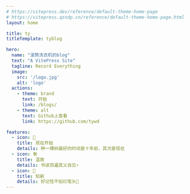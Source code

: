 ```yaml
---
# https://vitepress.dev/reference/default-theme-home-page
# https://vitepress.qzxdp.cn/reference/default-theme-home-page.html
layout: home

title: ty
titleTemplate: tyblog

hero:
  name: "滚筒洗衣机的blog"
  text: "A VitePress Site"
  tagline: Record Everything
  image: 
    src: '/logo.jpg'
    alt: 'logo'
  actions:
    - theme: brand
      text: 开始
      link: /blogs/
    - theme: alt
      text: Github上查看
      link: https://github.com/tywd

features:
  - icon: 🚀
    title: 现在开始
    details: 种一棵树最好的时间是十年前，其次是现在
  - icon: 🛠️
    title: 温故
    details: 书读百遍其义自见⚡️
  - icon: 📝
    title: 知新
    details: 好记性不如烂笔头🖖
---
```

